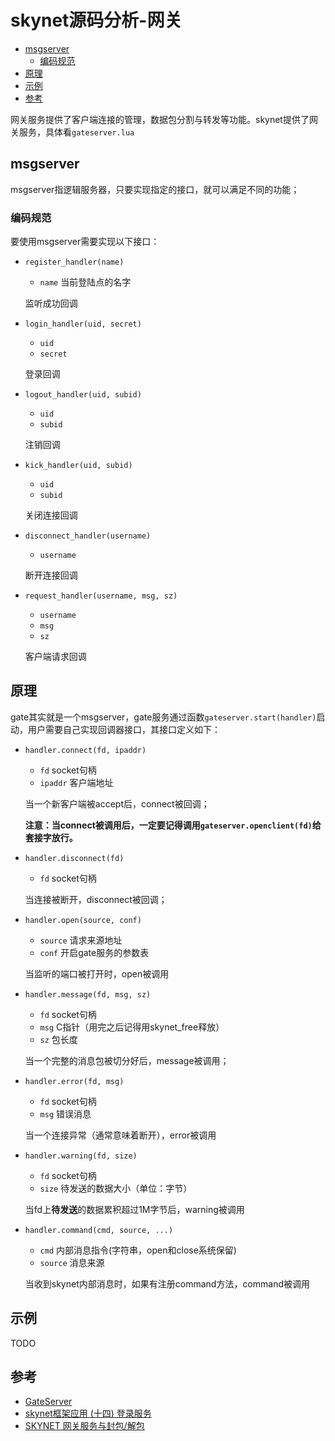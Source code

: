# skynet源码分析-网关

<!-- vim-markdown-toc GFM -->

* [msgserver](#msgserver)
    - [编码规范](#编码规范)
* [原理](#原理)
* [示例](#示例)
* [参考](#参考)

<!-- vim-markdown-toc -->



网关服务提供了客户端连接的管理，数据包分割与转发等功能。skynet提供了网关服务，具体看`gateserver.lua`

## msgserver

msgserver指逻辑服务器，只要实现指定的接口，就可以满足不同的功能；

### 编码规范

要使用msgserver需要实现以下接口：

- `register_handler(name)`

  - `name` 当前登陆点的名字

  监听成功回调

- `login_handler(uid, secret)`

  - `uid`
  - `secret`

  登录回调

- `logout_handler(uid, subid)`

  - `uid`
  - `subid`

  注销回调

- `kick_handler(uid, subid)`

  - `uid`
  - `subid`

  关闭连接回调

- `disconnect_handler(username)`

  - `username`

  断开连接回调

- `request_handler(username, msg, sz)`

  - `username`
  - `msg`
  - `sz`

  客户端请求回调



## 原理

gate其实就是一个msgserver，gate服务通过函数`gateserver.start(handler)`启动，用户需要自己实现回调器接口，其接口定义如下：

- `handler.connect(fd, ipaddr)`

  - `fd`        socket句柄
  - `ipaddr` 客户端地址

  当一个新客户端被accept后，connect被回调；

  **注意：当connect被调用后，一定要记得调用`gateserver.openclient(fd)`给套接字放行。**

- `handler.disconnect(fd)`

  - `fd` socket句柄

  当连接被断开，disconnect被回调；

- `handler.open(source, conf)`

  - `source` 请求来源地址
  - `conf`     开启gate服务的参数表

  当监听的端口被打开时，open被调用

- `handler.message(fd, msg, sz)`

  - `fd`   socket句柄
  - `msg` C指针（用完之后记得用skynet_free释放）
  - `sz` 包长度

  当一个完整的消息包被切分好后，message被调用；

- `handler.error(fd, msg)`

  - `fd`   socket句柄
  - `msg` 错误消息

  当一个连接异常（通常意味着断开），error被调用

- `handler.warning(fd, size)`

  - `fd`     socket句柄
  - `size` 待发送的数据大小（单位：字节）

  当fd上**待发送**的数据累积超过1M字节后，warning被调用

- `handler.command(cmd, source, ...)`

  - `cmd`      内部消息指令(字符串，open和close系统保留)
  - `source` 消息来源

  当收到skynet内部消息时，如果有注册command方法，command被调用



## 示例

TODO



## 参考

- [GateServer](https://github.com/cloudwu/skynet/wiki/GateServer)
- [skynet框架应用 (十四) 登录服务](https://blog.csdn.net/qq769651718/article/details/79435251)
- [SKYNET 网关服务与封包/解包](https://www.freesion.com/article/4940552218/)

